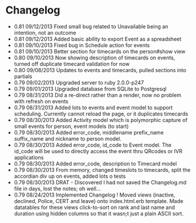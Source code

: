 Changelog
=========
- 0.81 09/12/2013 Fixed small bug related to Unavailable being an intention, not an outcome
- 0.81 09/12/2013 Added basic ability to export Event as a spreadsheet
- 0.81 09/10/2013 Fixed bug in Schedule action for events
- 0.81 09/10/2013 Better section for timecards on the person#show view
- 0.80 09/10/2013 Now showing description of timecards on events, turned off duplicate timecard validation for now
- 0.80 09/08/2013 Updates to events and timecards, pulled sections into partials
- 0.79 09/02/2013 Upgraded server to ruby 2.0.0-p247
- 0.79 09/01/2013 Upgraded database from SQLite to Postgresql
- 0.79 08/31/2013 Did a re-direct rather than a render, now no problem with refresh on events
- 0.79 08/31/2013 Added lots to events and event model to support scheduling. Currently cannot reload the page, or it duplicates timecards
- 0.79 08/30/2013 Added Activity model which is polymorphic capture of small events for person, event models (to start)
- 0.79 08/30/2013 Added error_code, middlename prefix_name suffix_name and nickname to person model. 
- 0.79 08/30/2013 Added error_code, id_code to Event model. The id_code will be used to directly access the event thru QRcodes or IVR applications
- 0.79 08/30/2013 Added error_code, description to Timecard model
- 0.79 08/30/2013 From memory, changed timeslots to timecards, split the accordian div up on events, added lots o tests
- 0.79 08/30/2013 DRAT - Discovered I had not saved the Changelog.md file in days, lost the notes; oh well...
- 0.79 08/24/2013 Implemented Changelog ! Moved views (inactive, declined, Police, CERT and leave) onto index.html.erb template. Made datatables for these views click-to-sort on rank and last name and duration using hidden columns so that it wasn;t just a plain ASCII sort.